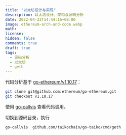 ```yaml
---
title: "以太坊设计与实现"
description: 以太坊设计、架构与源码分析
date: 2022-04-22T14:44:16+08:00
image: ethereum-arch-and-code.webp
math:
license:
hidden: false
comments: true
draft: true
tags:
  - 源码分析
  - 以太坊
  - geth
---
```


代码分析基于 [go-ethereum/v1.10.17](https://github.com/ethereum/go-ethereum/tree/v1.10.17)：

```sh
git clone git@github.com:ethereum/go-ethereum.git
git checkout v1.10.17
```

使用 [go-callvis](https://github.com/ofabry/go-callvis) 查看代码调用。

切换到源码目录，执行

```shell
go-callvis  github.com/taikochain/go-taiko/cmd/geth
```

[^1]: [以太坊设计与源码之美](https://zhuanlan.zhihu.com/p/58212573)
